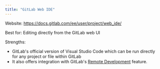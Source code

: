 ```yaml
---
title: "GitLab Web IDE"
---
```


Website: <https://docs.gitlab.com/ee/user/project/web_ide/>

Best for: Editing directly from the GitLab web UI

Strengths:

- GitLab's official version of Visual Studio Code which can be run directly for any project or file within GitLab
- It also offers integration with GitLab's [Remote Development](https://docs.gitlab.com/ee/user/project/remote_development/) feature.
